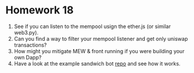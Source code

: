# Homework 18

1. See if you can listen to the mempool usign the ether.js (or similar web3.py).
2. Can you find a way to filter your mempool listener and get only uniswap transactions?
3. How might you mitigate MEW & front running if you were building your own Dapp?
4. Have a look at the example sandwich bot [repo](https://github.com/libevm/subway) and see how it works.